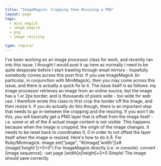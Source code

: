 ```yaml
---
title: "ImageMagick: Cropping then Resizing a PNG"
layout: page
tags:
  - mini_magick
  - image_magick
  - png
  - image resizing

type: regular
---
```


I've been working on an image processor class for work, and recently ran into
this issue. I thought I would post it up here as normally I need to be quite
desperate before I start trawling through email mirrors - hopefully somebody
comes across this post first.
If you use ImageMagick (in particular, in conjunction with MiniMagick), then
you may come across this issue, and there is actually a quick fix to it. The
issue itself is as follows: my image processor retrieves an image from an
online source, but the image has a 1 or 2px border, and is thousands of pixels
wide - too wide for web use. I therefore wrote this class to first crop the
border off the image, and then resize it.
If you do actually do this though, there is an important step that needs to go
in-between the cropping and the resizing. If you won't do this, you will
basically get a PNG layer that is offset from the image itself - i.e. some or
all of the Â actual image content is not visible. This happens because when the
image is cropped, the origin of the image changes. It needs to be reset back to
coordinates 0, 0 in order to not offset the layer itself when the image is
resized.
Here's how to do it.Â 
For Ruby/Minimagick:
image.set("page", "#{image['width']}x#{image['height']}+0+0")
For ImageMagick directly (i.e. in console):
convert [image sequence]: -set page [width]x[height]+0+0
Simple! The image should save correctly.

